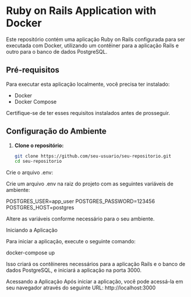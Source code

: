 # Ruby on Rails Application with Docker

Este repositório contém uma aplicação Ruby on Rails configurada para ser executada com Docker, utilizando um contêiner para a aplicação Rails e outro para o banco de dados PostgreSQL.

## Pré-requisitos

Para executar esta aplicação localmente, você precisa ter instalado:

- Docker
- Docker Compose

Certifique-se de ter esses requisitos instalados antes de prosseguir.

## Configuração do Ambiente

1. **Clone o repositório:**

   ```bash
   git clone https://github.com/seu-usuario/seu-repositorio.git
   cd seu-repositorio

Crie o arquivo .env:

Crie um arquivo .env na raiz do projeto com as seguintes variáveis de ambiente:

POSTGRES_USER=app_user
POSTGRES_PASSWORD=123456
POSTGRES_HOST=postgres

Altere as variáveis conforme necessário para o seu ambiente.

Iniciando a Aplicação

Para iniciar a aplicação, execute o seguinte comando:

docker-compose up

Isso criará os contêineres necessários para a aplicação Rails e o banco de dados PostgreSQL, e iniciará a aplicação na porta 3000.

Acessando a Aplicação
Após iniciar a aplicação, você pode acessá-la em seu navegador através do seguinte URL:
http://localhost:3000

